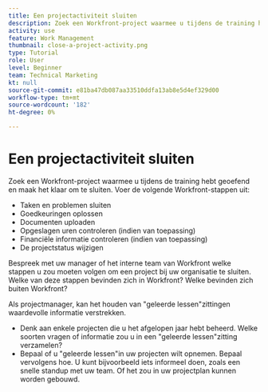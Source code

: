 ```yaml
---
title: Een projectactiviteit sluiten
description: Zoek een Workfront-project waarmee u tijdens de training hebt geoefend en maak het klaar om te sluiten.
activity: use
feature: Work Management
thumbnail: close-a-project-activity.png
type: Tutorial
role: User
level: Beginner
team: Technical Marketing
kt: null
source-git-commit: e81ba47db087aa33510ddfa13ab8e5d4ef329d00
workflow-type: tm+mt
source-wordcount: '182'
ht-degree: 0%

---
```


# Een projectactiviteit sluiten

Zoek een Workfront-project waarmee u tijdens de training hebt geoefend en maak het klaar om te sluiten. Voer de volgende Workfront-stappen uit:

* Taken en problemen sluiten
* Goedkeuringen oplossen
* Documenten uploaden
* Opgeslagen uren controleren (indien van toepassing)
* Financiële informatie controleren (indien van toepassing)
* De projectstatus wijzigen

Bespreek met uw manager of het interne team van Workfront welke stappen u zou moeten volgen om een project bij uw organisatie te sluiten. Welke van deze stappen bevinden zich in Workfront? Welke bevinden zich buiten Workfront?

Als projectmanager, kan het houden van &quot;geleerde lessen&quot;zittingen waardevolle informatie verstrekken.

* Denk aan enkele projecten die u het afgelopen jaar hebt beheerd. Welke soorten vragen of informatie zou u in een &quot;geleerde lessen&quot;zitting verzamelen?
* Bepaal of u &quot;geleerde lessen&quot;in uw projecten wilt opnemen. Bepaal vervolgens hoe. U kunt bijvoorbeeld iets informeel doen, zoals een snelle standup met uw team. Of het zou in uw projectplan kunnen worden gebouwd.



